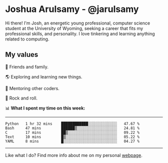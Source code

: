 # Joshua Arulsamy - @jarulsamy

Hi there! I'm Josh, an energetic young professional, computer science student at the University of Wyoming, seeking a career that fits my professional skills, and personality. I love tinkering and learning anything related to computing.

## My values

:yellow_heart: Friends and family.

:earth_americas: Exploring and learning new things.

:book: Mentoring other coders.

:guitar: Rock and roll.

:bar_chart: **What I spent my time on this week:**

------
<!--START_SECTION:waka-->
```text
Python   1 hr 32 mins    ████████████░░░░░░░░░░░░░   47.67 % 
Bash     47 mins         ██████▒░░░░░░░░░░░░░░░░░░   24.81 % 
C        17 mins         ██▒░░░░░░░░░░░░░░░░░░░░░░   09.22 % 
Text     10 mins         █▒░░░░░░░░░░░░░░░░░░░░░░░   05.22 % 
YAML     8 mins          █░░░░░░░░░░░░░░░░░░░░░░░░   04.27 % 
```
<!--END_SECTION:waka-->
------

Like what I do? Find more info about me on my personal [webpage](https://arulsamy.me).
